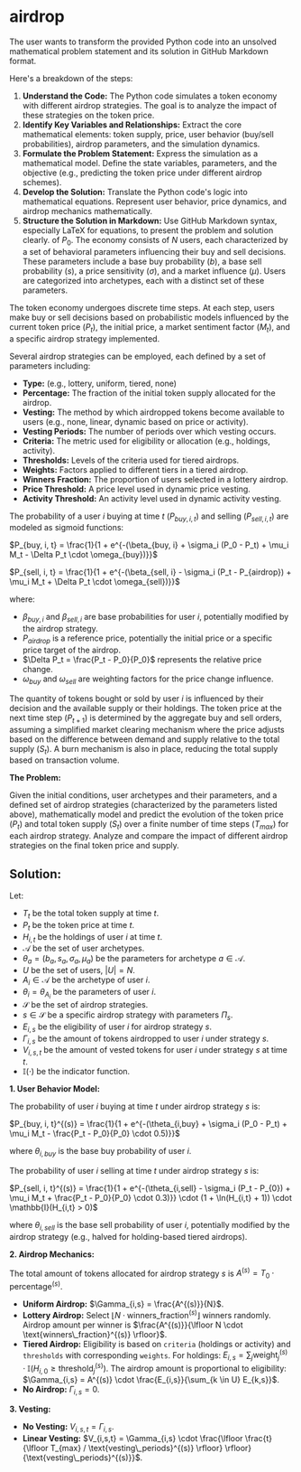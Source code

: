 # airdrop

The user wants to transform the provided Python code into an unsolved mathematical problem statement and its solution in GitHub Markdown format.

Here's a breakdown of the steps:

1. **Understand the Code:** The Python code simulates a token economy with different airdrop strategies. The goal is to analyze the impact of these strategies on the token price.
2. **Identify Key Variables and Relationships:**  Extract the core mathematical elements: token supply, price, user behavior (buy/sell probabilities), airdrop parameters, and the simulation dynamics.
3. **Formulate the Problem Statement:** Express the simulation as a mathematical model. Define the state variables, parameters, and the objective (e.g., predicting the token price under different airdrop schemes).
4. **Develop the Solution:** Translate the Python code's logic into mathematical equations. Represent user behavior, price dynamics, and airdrop mechanics mathematically.
5. **Structure the Solution in Markdown:** Use GitHub Markdown syntax, especially LaTeX for equations, to present the problem and solution clearly. of $P_0$. The economy consists of $N$ users, each characterized by a set of behavioral parameters influencing their buy and sell decisions. These parameters include a base buy probability ($b$), a base sell probability ($s$), a price sensitivity ($\sigma$), and a market influence ($\mu$). Users are categorized into archetypes, each with a distinct set of these parameters.

The token economy undergoes discrete time steps. At each step, users make buy or sell decisions based on probabilistic models influenced by the current token price ($P_t$), the initial price, a market sentiment factor ($M_t$), and a specific airdrop strategy implemented.

Several airdrop strategies can be employed, each defined by a set of parameters including:

*   **Type:**  (e.g., lottery, uniform, tiered, none)
*   **Percentage:** The fraction of the initial token supply allocated for the airdrop.
*   **Vesting:** The method by which airdropped tokens become available to users (e.g., none, linear, dynamic based on price or activity).
*   **Vesting Periods:** The number of periods over which vesting occurs.
*   **Criteria:** The metric used for eligibility or allocation (e.g., holdings, activity).
*   **Thresholds:**  Levels of the criteria used for tiered airdrops.
*   **Weights:**  Factors applied to different tiers in a tiered airdrop.
*   **Winners Fraction:** The proportion of users selected in a lottery airdrop.
*   **Price Threshold:** A price level used in dynamic price vesting.
*   **Activity Threshold:** An activity level used in dynamic activity vesting.

The probability of a user $i$ buying at time $t$ ($P_{buy, i, t}$) and selling ($P_{sell, i, t}$) are modeled as sigmoid functions:

$P_{buy, i, t} = \frac{1}{1 + e^{-(\beta_{buy, i} + \sigma_i (P_0 - P_t) + \mu_i M_t - \Delta P_t \cdot \omega_{buy})}}$

$P_{sell, i, t} = \frac{1}{1 + e^{-(\beta_{sell, i} - \sigma_i (P_t - P_{airdrop}) + \mu_i M_t + \Delta P_t \cdot \omega_{sell})}}$

where:

*   $\beta_{buy, i}$ and $\beta_{sell, i}$ are base probabilities for user $i$, potentially modified by the airdrop strategy.
*   $P_{airdrop}$ is a reference price, potentially the initial price or a specific price target of the airdrop.
*   $\Delta P_t = \frac{P_t - P_0}{P_0}$ represents the relative price change.
*   $\omega_{buy}$ and $\omega_{sell}$ are weighting factors for the price change influence.

The quantity of tokens bought or sold by user $i$ is influenced by their decision and the available supply or their holdings. The token price at the next time step ($P_{t+1}$) is determined by the aggregate buy and sell orders, assuming a simplified market clearing mechanism where the price adjusts based on the difference between demand and supply relative to the total supply ($S_t$). A burn mechanism is also in place, reducing the total supply based on transaction volume.

**The Problem:**

Given the initial conditions, user archetypes and their parameters, and a defined set of airdrop strategies (characterized by the parameters listed above), mathematically model and predict the evolution of the token price ($P_t$) and total token supply ($S_t$) over a finite number of time steps ($T_{max}$) for each airdrop strategy. Analyze and compare the impact of different airdrop strategies on the final token price and supply.

## Solution:

Let:

*   $T_t$ be the total token supply at time $t$.
*   $P_t$ be the token price at time $t$.
*   $H_{i,t}$ be the holdings of user $i$ at time $t$.
*   $\mathcal{A}$ be the set of user archetypes.
*   $\theta_a = (b_a, s_a, \sigma_a, \mu_a)$ be the parameters for archetype $a \in \mathcal{A}$.
*   $U$ be the set of users, $|U| = N$.
*   $A_i \in \mathcal{A}$ be the archetype of user $i$.
*   $\theta_i = \theta_{A_i}$ be the parameters of user $i$.
*   $\mathcal{S}$ be the set of airdrop strategies.
*   $s \in \mathcal{S}$ be a specific airdrop strategy with parameters $\Pi_s$.
*   $E_{i,s}$ be the eligibility of user $i$ for airdrop strategy $s$.
*   $\Gamma_{i,s}$ be the amount of tokens airdropped to user $i$ under strategy $s$.
*   $V_{i,s,t}$ be the amount of vested tokens for user $i$ under strategy $s$ at time $t$.
*   $\mathbb{I}(\cdot)$ be the indicator function.

**1. User Behavior Model:**

The probability of user $i$ buying at time $t$ under airdrop strategy $s$ is:

$P_{buy, i, t}^{(s)} = \frac{1}{1 + e^{-(\theta_{i,buy} + \sigma_i (P_0 - P_t) + \mu_i M_t - \frac{P_t - P_0}{P_0} \cdot 0.5)}}$

where $\theta_{i,buy}$ is the base buy probability of user $i$.

The probability of user $i$ selling at time $t$ under airdrop strategy $s$ is:

$P_{sell, i, t}^{(s)} = \frac{1}{1 + e^{-(\theta_{i,sell} - \sigma_i (P_t - P_{0}) + \mu_i M_t + \frac{P_t - P_0}{P_0} \cdot 0.3)}} \cdot (1 + \ln(H_{i,t} + 1)) \cdot \mathbb{I}(H_{i,t} > 0)$

where $\theta_{i,sell}$ is the base sell probability of user $i$, potentially modified by the airdrop strategy (e.g., halved for holding-based tiered airdrops).

**2. Airdrop Mechanics:**

The total amount of tokens allocated for airdrop strategy $s$ is $A^{(s)} = T_0 \cdot \text{percentage}^{(s)}$.

*   **Uniform Airdrop:**  $\Gamma_{i,s} = \frac{A^{(s)}}{N}$.
*   **Lottery Airdrop:**  Select $\lfloor N \cdot \text{winners\_fraction}^{(s)} \rfloor$ winners randomly. Airdrop amount per winner is $\frac{A^{(s)}}{\lfloor N \cdot \text{winners\_fraction}^{(s)} \rfloor}$.
*   **Tiered Airdrop:** Eligibility is based on `criteria` (holdings or activity) and `thresholds` with corresponding `weights`. For holdings: $E_{i,s} = \sum_{j} \text{weight}_j^{(s)} \cdot \mathbb{I}(H_{i,0} \ge \text{threshold}_j^{(s)})$. The airdrop amount is proportional to eligibility: $\Gamma_{i,s} = A^{(s)} \cdot \frac{E_{i,s}}{\sum_{k \in U} E_{k,s}}$.
*   **No Airdrop:** $\Gamma_{i,s} = 0$.

**3. Vesting:**

*   **No Vesting:** $V_{i,s,t} = \Gamma_{i,s}$.
*   **Linear Vesting:** $V_{i,s,t} = \Gamma_{i,s} \cdot \frac{\lfloor \frac{t}{\lfloor T_{max} / \text{vesting\_periods}^{(s)} \rfloor} \rfloor}{\text{vesting\_periods}^{(s)}}$.